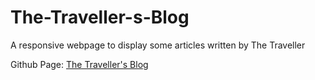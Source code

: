 # The-Traveller-s-Blog
A responsive webpage to display some articles written by The Traveller

Github Page: [The Traveller's Blog](https://github.com/lok2042/The-Traveller-s-Blog)
